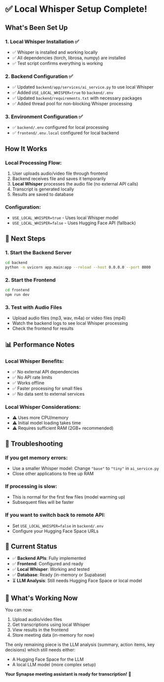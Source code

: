 # ✅ Local Whisper Setup Complete!

## What's Been Set Up

### 1. **Local Whisper Installation** ✅
- ✅ Whisper is installed and working locally
- ✅ All dependencies (torch, librosa, numpy) are installed
- ✅ Test script confirms everything is working

### 2. **Backend Configuration** ✅
- ✅ Updated `backend/app/services/ai_service.py` to use local Whisper
- ✅ Added `USE_LOCAL_WHISPER=true` to `backend/.env`
- ✅ Updated `backend/requirements.txt` with necessary packages
- ✅ Added thread pool for non-blocking Whisper processing

### 3. **Environment Configuration** ✅
- ✅ `backend/.env` configured for local processing
- ✅ `frontend/.env.local` configured for local backend

## How It Works

### **Local Processing Flow:**
1. User uploads audio/video file through frontend
2. Backend receives file and saves it temporarily
3. **Local Whisper** processes the audio file (no external API calls)
4. Transcript is generated locally
5. Results are saved to database

### **Configuration:**
- `USE_LOCAL_WHISPER=true` - Uses local Whisper model
- `USE_LOCAL_WHISPER=false` - Uses Hugging Face API (fallback)

## 🚀 Next Steps

### **1. Start the Backend Server**
```bash
cd backend
python -m uvicorn app.main:app --reload --host 0.0.0.0 --port 8000
```

### **2. Start the Frontend**
```bash
cd frontend
npm run dev
```

### **3. Test with Audio Files**
- Upload audio files (mp3, wav, m4a) or video files (mp4)
- Watch the backend logs to see local Whisper processing
- Check the frontend for results

## 📊 Performance Notes

### **Local Whisper Benefits:**
- ✅ No external API dependencies
- ✅ No API rate limits
- ✅ Works offline
- ✅ Faster processing for small files
- ✅ No data sent to external services

### **Local Whisper Considerations:**
- ⚠️ Uses more CPU/memory
- ⚠️ Initial model loading takes time
- ⚠️ Requires sufficient RAM (2GB+ recommended)

## 🔧 Troubleshooting

### **If you get memory errors:**
- Use a smaller Whisper model: Change `"base"` to `"tiny"` in `ai_service.py`
- Close other applications to free up RAM

### **If processing is slow:**
- This is normal for the first few files (model warming up)
- Subsequent files will be faster

### **If you want to switch back to remote API:**
- Set `USE_LOCAL_WHISPER=false` in `backend/.env`
- Configure your Hugging Face Space URLs

## 📝 Current Status

- ✅ **Backend APIs**: Fully implemented
- ✅ **Frontend**: Configured and ready
- ✅ **Local Whisper**: Working and tested
- ✅ **Database**: Ready (in-memory or Supabase)
- ⏳ **LLM Analysis**: Still needs Hugging Face Space or local model

## 🎯 What's Working Now

You can now:
1. Upload audio/video files
2. Get transcriptions using local Whisper
3. View results in the frontend
4. Store meeting data (in-memory for now)

The only remaining piece is the LLM analysis (summary, action items, key decisions) which still needs either:
- A Hugging Face Space for the LLM
- A local LLM model (more complex setup)

**Your Synapse meeting assistant is ready for transcription!** 🎉 